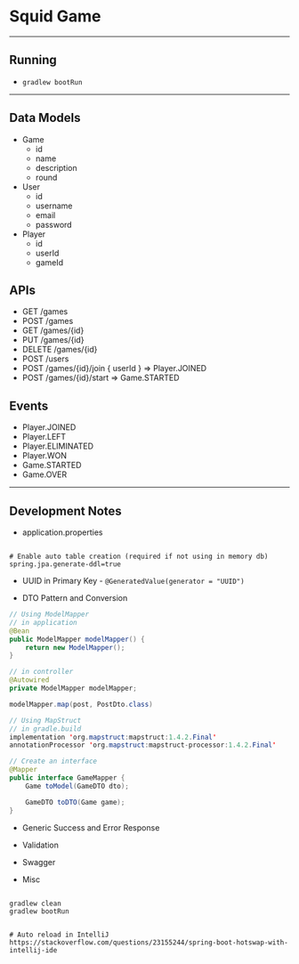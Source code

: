 # Squid Game

---

## Running

- `gradlew bootRun`

---

## Data Models

- Game
  - id
  - name
  - description
  - round
- User
  - id
  - username
  - email
  - password
- Player
  - id
  - userId
  - gameId

## APIs

- GET /games
- POST /games
- GET /games/{id}
- PUT /games/{id}
- DELETE /games/{id}
- POST /users
- POST /games/{id}/join      { userId } => Player.JOINED
- POST /games/{id}/start                => Game.STARTED

## Events

- Player.JOINED
- Player.LEFT
- Player.ELIMINATED
- Player.WON
- Game.STARTED
- Game.OVER

---

## Development Notes

- application.properties
```

# Enable auto table creation (required if not using in memory db)
spring.jpa.generate-ddl=true

```

- UUID in Primary Key - `@GeneratedValue(generator = "UUID")`

- DTO Pattern and Conversion
```java
// Using ModelMapper
// in application
@Bean
public ModelMapper modelMapper() {
	return new ModelMapper();
}

// in controller
@Autowired
private ModelMapper modelMapper;

modelMapper.map(post, PostDto.class)

// Using MapStruct
// in gradle.build
implementation 'org.mapstruct:mapstruct:1.4.2.Final'
annotationProcessor 'org.mapstruct:mapstruct-processor:1.4.2.Final'

// Create an interface
@Mapper
public interface GameMapper {
    Game toModel(GameDTO dto);

    GameDTO toDTO(Game game);
}

```

- Generic Success and Error Response

- Validation

- Swagger

- Misc
```shell

gradlew clean
gradlew bootRun


# Auto reload in IntelliJ
https://stackoverflow.com/questions/23155244/spring-boot-hotswap-with-intellij-ide


```
